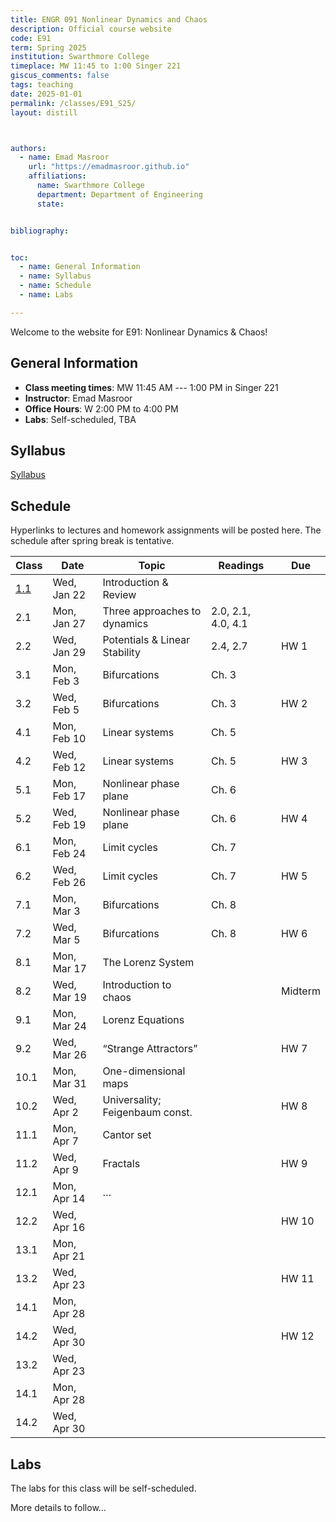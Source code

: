 ```yaml
---
title: ENGR 091 Nonlinear Dynamics and Chaos 
description: Official course website
code: E91
term: Spring 2025
institution: Swarthmore College
timeplace: MW 11:45 to 1:00 Singer 221
giscus_comments: false
tags: teaching 
date: 2025-01-01
permalink: /classes/E91_S25/
layout: distill



authors:
  - name: Emad Masroor
    url: "https://emadmasroor.github.io"
    affiliations:
      name: Swarthmore College
      department: Department of Engineering
      state: 


bibliography: 


toc:
  - name: General Information
  - name: Syllabus
  - name: Schedule
  - name: Labs

---
```


Welcome to the website for E91: Nonlinear Dynamics & Chaos!

## General Information

- **Class meeting times**: MW 11:45 AM --- 1:00 PM in Singer 221
- **Instructor**: Emad Masroor
- **Office Hours**: W 2:00 PM to 4:00 PM
- **Labs**: Self-scheduled, TBA 

## Syllabus

[Syllabus](E91-S25-Syllabus.pdf)

<object data="E91-S25-Syllabus.pdf" width="100%" height="750" type='application/pdf'></object>

## Schedule

Hyperlinks to lectures and homework assignments will be posted here. The schedule after spring break is tentative.

|   **Class**  |   **Date**     |   **Topic**                        |   **Readings**        |   **Due**  |
|--------------|----------------|------------------------------------|-----------------------|------------|
|   [1.1](E91.S25.Lec1.pdf)        |   Wed, Jan 22  |   Introduction & Review            |                       |            |
|   2.1        |   Mon, Jan 27  |   Three approaches to dynamics     |   2.0, 2.1, 4.0, 4.1  |            |
|   2.2        |   Wed, Jan 29  |   Potentials & Linear Stability    |   2.4, 2.7            |   HW 1     |
|   3.1        |   Mon, Feb 3   |   Bifurcations                     |   Ch. 3               |            |
|   3.2        |   Wed, Feb 5   |   Bifurcations                     |   Ch. 3               |   HW 2     |
|   4.1        |   Mon, Feb 10  |   Linear systems                   |   Ch. 5               |            |
|   4.2        |   Wed, Feb 12  |   Linear systems                   |   Ch. 5               |   HW 3     |
|   5.1        |   Mon, Feb 17  |   Nonlinear phase plane            |   Ch. 6               |            |
|   5.2        |   Wed, Feb 19  |   Nonlinear phase plane            |   Ch. 6               |   HW 4     |
|   6.1        |   Mon, Feb 24  |   Limit cycles                     |   Ch. 7               |            |
|   6.2        |   Wed, Feb 26  |   Limit cycles                     |   Ch. 7               |   HW 5     |
|   7.1        |   Mon, Mar 3   |   Bifurcations                     |   Ch. 8               |            |
|   7.2        |   Wed, Mar 5   |   Bifurcations                     |   Ch. 8               |   HW 6     |
|   8.1        |   Mon, Mar 17  |   The Lorenz System                |                       |            |
|   8.2        |   Wed, Mar 19  |   Introduction to chaos            |                       |   Midterm  |
|   9.1        |   Mon, Mar 24  |   Lorenz Equations                 |                       |            |
|   9.2        |   Wed, Mar 26  |   “Strange Attractors”             |                       |   HW 7     |
|   10.1       |   Mon, Mar 31  |   One-dimensional maps             |                       |            |
|   10.2       |   Wed, Apr 2   |   Universality; Feigenbaum const.  |                       |   HW 8     |
|   11.1       |   Mon, Apr 7   |   Cantor set                       |                       |            |
|   11.2       |   Wed, Apr 9   |   Fractals                         |                       |   HW 9     |
|   12.1       |   Mon, Apr 14  |   …                                |                       |            |
|   12.2       |   Wed, Apr 16  |                                    |                       |   HW 10    |
|   13.1       |   Mon, Apr 21  |                                    |                       |            |
|   13.2       |   Wed, Apr 23  |                                    |                       |   HW 11    |
|   14.1       |   Mon, Apr 28  |                                    |                       |            |
|   14.2       |   Wed, Apr 30  |                                    |                       |   HW 12    |
|   13.2       |   Wed, Apr 23  |                                    |                       |            |
|   14.1       |   Mon, Apr 28  |                                    |                       |            |
|   14.2       |   Wed, Apr 30  |                                    |                       |            |

## Labs

The labs for this class will be self-scheduled.

More details to follow...


